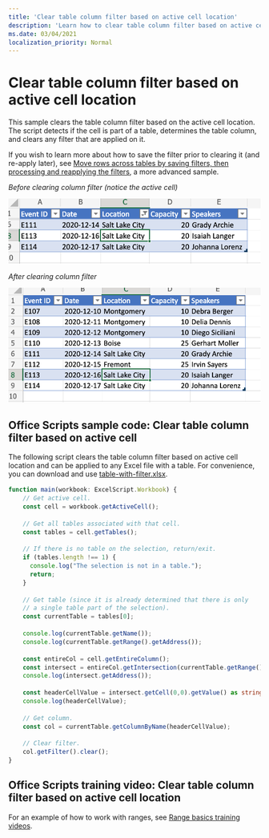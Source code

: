 ```yaml
---
title: 'Clear table column filter based on active cell location'
description: 'Learn how to clear table column filter based on active cell location.'
ms.date: 03/04/2021
localization_priority: Normal
---
```


# Clear table column filter based on active cell location

This sample clears the table column filter based on the active cell location. The script detects if the cell is part of a table, determines the table column, and clears any filter that are applied on it.

If you wish to learn more about how to save the filter prior to clearing it (and re-apply later), see [Move rows across tables by saving filters, then processing and reapplying the filters](move-rows-across-tables.md), a more advanced sample.

_Before clearing column filter (notice the active cell)_

![Before clearing column filter](../../images/before-filter-applied.png)

_After clearing column filter_

![After clearing column filter](../../images/after-filter-cleared.png)

## Office Scripts sample code: Clear table column filter based on active cell

The following script clears the table column filter based on active cell location and can be applied to any Excel file with a table. For convenience, you can download and use <a href="table-with-filter.xlsx">table-with-filter.xlsx</a>.

```TypeScript
function main(workbook: ExcelScript.Workbook) {
    // Get active cell.
    const cell = workbook.getActiveCell();

    // Get all tables associated with that cell.
    const tables = cell.getTables();
    
    // If there is no table on the selection, return/exit.
    if (tables.length !== 1) {
      console.log("The selection is not in a table.");
      return;
    }

    // Get table (since it is already determined that there is only
    // a single table part of the selection).
    const currentTable = tables[0];

    console.log(currentTable.getName());
    console.log(currentTable.getRange().getAddress());

    const entireCol = cell.getEntireColumn();
    const intersect = entireCol.getIntersection(currentTable.getRange());
    console.log(intersect.getAddress());

    const headerCellValue = intersect.getCell(0,0).getValue() as string;
    console.log(headerCellValue);

    // Get column.
    const col = currentTable.getColumnByName(headerCellValue);

    // Clear filter.
    col.getFilter().clear();
}
```

## Office Scripts training video: Clear table column filter based on active cell location

For an example of how to work with ranges, see [Range basics training videos](range-basics.md#office-scripts-training-videos-range-basics).
